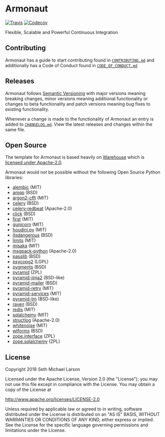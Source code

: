 # Armonaut

[![Travis](https://img.shields.io/travis/SethMichaelLarson/Armonaut/master.svg)](https://travis-ci.org/SethMichaelLarson/Armonaut)
[![Codecov](https://img.shields.io/codecov/c/github/SethMichaelLarson/Armonaut/master.svg)](https://codecov.io/gh/SethMichaelLarson/Armonaut)

Flexible, Scalable and Powerful Continuous Integration

## Contributing

Armonaut has a guide to start contributing found in [`CONTRIBUTING.md`](https://github.com/SethMichaelLarson/Armonaut/blob/master/CONTRIBUTING.md)
and additionally has a Code of Conduct found in [`CODE_OF_CONDUCT.md`](https://github.com/SethMichaelLarson/Armonaut/blob/master/CODE_OF_CONDUCT.md)

## Releases

Armonaut follows [Semantic Versioning](http://semver.org/spec/v2.0.0.html)
with major versions meaning breaking changes,
minor versions meaning additional functionality or changes to beta functionality
and patch versions meaning bug fixes to existing functionality.

Whenever a change is made to the functionality of Armonaut an entry is added to
[`CHANGELOG.md`](https://github.com/SethMichaelLarson/Armonaut/blob/master/CHANGELOG.md).
View the latest releases and changes within the same file.

## Open Source

The template for Armonaut is based heavily on [Warehouse](https://github.com/pypa/warehouse) which is
[licensed under Apache-2.0](https://github.com/pypa/warehouse/blob/master/LICENSE).

Armonaut would not be possible without the following Open Source Python libraries:

- [alembic](https://bitbucket.org/zzzeek/alembic) (MIT)
- [amqp](http://github.com/celery/py-amqp) (BSD)
- [argon2-cffi](https://github.com/hynek/argon2_cffi) (MIT)
- [celery](http://celeryproject.org/) (BSD)
- [celery-redbeat](https://github.com/sibson/redbeat) (Apache-2.0)
- [click](http://github.com/mitsuhiko/click) (BSD)
- [first](https://github.com/hynek/first/) (MIT)
- [gunicorn](http://gunicorn.org/) (MIT)
- [houdini.py](http://python-houdini.61924.nl/) (MIT)
- [itsdangerous](http://github.com/mitsuhiko/itsdangerous) (BSD)
- [limits](https://limits.readthedocs.org/) (MIT)
- [misaka](https://github.com/FSX/misaka) (MIT)
- [msgpack-python](http://msgpack.org/) (Apache-2.0)
- [passlib](https://bitbucket.org/ecollins/passlib) (BSD)
- [psycopg2](http://initd.org/psycopg/) (LGPL)
- [pygments](http://pygments.org/) (BSD)
- [pyramid](https://trypyramid.com/) (ZPL)
- [pyramid-jinja2](https://github.com/Pylons/pyramid_jinja2) (BSD-like)
- [pyramid-mailer](http://docs.pylonsproject.org/projects/pyramid-mailer/en/latest/) (BSD)
- [pyramid-retry](https://github.com/Pylons/pyramid_retry) (MIT)
- [pyramid-services](https://github.com/mmerickel/pyramid_services) (MIT)
- [pyramid-tm](http://docs.pylonsproject.org/projects/pyramid-tm/en/latest/) (BSD-like)
- [raven](https://github.com/getsentry/raven-python) (BSD)
- [redis](http://github.com/andymccurdy/redis-py) (MIT)
- [sqlalchemy](http://sqlalchemy.org/) (MIT)
- [structlog](http://www.structlog.org/) (Apache-2.0)
- [whitenoise](http://whitenoise.evans.io/) (MIT)
- [wtforms](http://wtforms.simplecodes.com/) (BSD)
- [zope.interface](https://github.com/zopefoundation/zope.interface) (ZPL)
- [zope.sqlalchemy](http://pypi.python.org/pypi/zope.sqlalchemy) (ZPL)

## License

Copyright 2018 Seth Michael Larson

Licensed under the Apache License, Version 2.0 (the "License");
you may not use this file except in compliance with the License.
You may obtain a copy of the License at

   http://www.apache.org/licenses/LICENSE-2.0

Unless required by applicable law or agreed to in writing, software
distributed under the License is distributed on an "AS IS" BASIS,
WITHOUT WARRANTIES OR CONDITIONS OF ANY KIND, either express or implied.
See the License for the specific language governing permissions and
limitations under the License.

